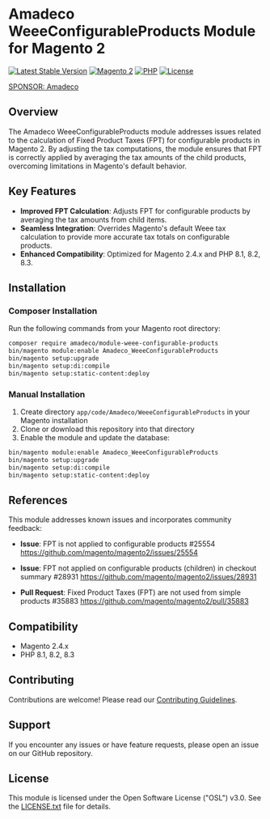 # Amadeco WeeeConfigurableProducts Module for Magento 2

[![Latest Stable Version](https://img.shields.io/github/v/release/Amadeco/magento2-weee-configurable-products)](https://github.com/Amadeco/magento2-weee-configurable-products/releases)
[![Magento 2](https://img.shields.io/badge/Magento-2.4.x-brightgreen.svg)](https://magento.com)
[![PHP](https://img.shields.io/badge/PHP-8.1|8.2|8.3-blue.svg)](https://www.php.net)
[![License](https://img.shields.io/github/license/Amadeco/magento2-weee-configurable-products)](LICENSE)

[SPONSOR: Amadeco](https://www.amadeco.fr)

## Overview

The Amadeco WeeeConfigurableProducts module addresses issues related to the calculation of Fixed Product Taxes (FPT) for configurable products in Magento 2. By adjusting the tax computations, the module ensures that FPT is correctly applied by averaging the tax amounts of the child products, overcoming limitations in Magento's default behavior.

## Key Features

- **Improved FPT Calculation**: Adjusts FPT for configurable products by averaging the tax amounts from child items.
- **Seamless Integration**: Overrides Magento's default Weee tax calculation to provide more accurate tax totals on configurable products.
- **Enhanced Compatibility**: Optimized for Magento 2.4.x and PHP 8.1, 8.2, 8.3.

## Installation

### Composer Installation

Run the following commands from your Magento root directory:

```bash
composer require amadeco/module-weee-configurable-products
bin/magento module:enable Amadeco_WeeeConfigurableProducts
bin/magento setup:upgrade
bin/magento setup:di:compile
bin/magento setup:static-content:deploy
```

### Manual Installation

1. Create directory `app/code/Amadeco/WeeeConfigurableProducts` in your Magento installation
2. Clone or download this repository into that directory
3. Enable the module and update the database:

```bash
bin/magento module:enable Amadeco_WeeeConfigurableProducts
bin/magento setup:upgrade
bin/magento setup:di:compile
bin/magento setup:static-content:deploy
```

## References

This module addresses known issues and incorporates community feedback:

- **Issue**: FPT is not applied to configurable products #25554
https://github.com/magento/magento2/issues/25554

- **Issue**: FPT not applied on configurable products (children) in checkout summary #28931
https://github.com/magento/magento2/issues/28931

- **Pull Request**: Fixed Product Taxes (FPT) are not used from simple products #35883
https://github.com/magento/magento2/pull/35883

## Compatibility

- Magento 2.4.x
- PHP 8.1, 8.2, 8.3

## Contributing

Contributions are welcome! Please read our [Contributing Guidelines](CONTRIBUTING.md).

## Support

If you encounter any issues or have feature requests, please open an issue on our GitHub repository.

## License

This module is licensed under the Open Software License ("OSL") v3.0. See the [LICENSE.txt](LICENSE.txt) file for details.
